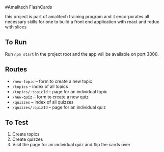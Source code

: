 #Amalitech FlashCards

this project is part of amalitech training program and it encorporates all necessary skills
for one to build a front end application with react and redux with slices

## To Run

Run `npm start` in the project root and the app will be available on port 3000.

## Routes

- `/new-topic` – form to create a new topic
- `/topics` – index of all topics
- `/topics/:topicId` – page for an individual topic
- `/new-quiz` – form to create a new quiz
- `/quizzes` – index of all quizzes
- `/quizzes/:quizId` – page for an individual quiz

## To Test

1. Create topics
2. Create quizzes
3. Visit the page for an individual quiz and flip the cards over
